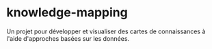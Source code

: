 # knowledge-mapping
Un projet pour développer et visualiser des cartes de connaissances à l'aide d'approches basées sur les données.
